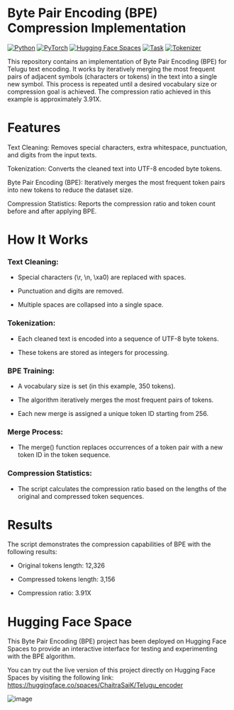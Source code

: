# Byte Pair Encoding (BPE) Compression Implementation

[![Python](https://img.shields.io/badge/python-3.8%2B-blue.svg)](https://www.python.org/downloads/)
[![PyTorch](https://img.shields.io/badge/PyTorch-%23EE4C2C.svg?style=flat&logo=PyTorch&logoColor=white)](https://pytorch.org/)
[![Hugging Face Spaces](https://img.shields.io/badge/%F0%9F%A4%97%20Hugging%20Face-Spaces-blue)](https://huggingface.co/spaces)
[![Task](https://img.shields.io/badge/Task-NLP-green.svg)](https://github.com/yourusername/repo)
[![Tokenizer](https://img.shields.io/badge/Tokenizer-BPE-orange.svg)](https://github.com/yourusername/repo)



This repository contains an implementation of Byte Pair Encoding (BPE) for Telugu text encoding. It works by iteratively merging the most frequent pairs of adjacent symbols (characters or tokens) in the text into a single new symbol. This process is repeated until a desired vocabulary size or compression goal is achieved. The compression ratio achieved in this example is approximately 3.91X.

# Features
Text Cleaning: Removes special characters, extra whitespace, punctuation, and digits from the input texts.

Tokenization: Converts the cleaned text into UTF-8 encoded byte tokens.

Byte Pair Encoding (BPE): Iteratively merges the most frequent token pairs into new tokens to reduce the dataset size.

Compression Statistics: Reports the compression ratio and token count before and after applying BPE.

# How It Works

### Text Cleaning:

- Special characters (\r, \n, \xa0) are replaced with spaces.

- Punctuation and digits are removed.

- Multiple spaces are collapsed into a single space.

### Tokenization:

- Each cleaned text is encoded into a sequence of UTF-8 byte tokens.

- These tokens are stored as integers for processing.

### BPE Training:

- A vocabulary size is set (in this example, 350 tokens).

- The algorithm iteratively merges the most frequent pairs of tokens.

- Each new merge is assigned a unique token ID starting from 256.

### Merge Process:

- The merge() function replaces occurrences of a token pair with a new token ID in the token sequence.

### Compression Statistics:

- The script calculates the compression ratio based on the lengths of the original and compressed token sequences.

# Results

The script demonstrates the compression capabilities of BPE with the following results:

- Original tokens length: 12,326

- Compressed tokens length: 3,156

- Compression ratio: 3.91X


# Hugging Face Space

This Byte Pair Encoding (BPE) project has been deployed on Hugging Face Spaces to provide an interactive interface for testing and experimenting with the BPE algorithm.

You can try out the live version of this project directly on Hugging Face Spaces by visiting the following link: https://huggingface.co/spaces/ChaitraSaiK/Telugu_encoder

![image](https://github.com/user-attachments/assets/212df83f-f162-4f80-a737-670e100ea306)





